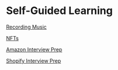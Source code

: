 # Self-Guided Learning

[Recording Music](Self-Guided%20Learning%20245685f85a6544478f404a79b177b09b/Recording%20Music%20394dd5c627d848d497ca9644900c32c5.md)

[NFTs](Self-Guided%20Learning%20245685f85a6544478f404a79b177b09b/NFTs%20673ad2af27d84712a724a2fd854769ad.md)

[Amazon Interview Prep](Self-Guided%20Learning%20245685f85a6544478f404a79b177b09b/Amazon%20Interview%20Prep%20cb7f48a73d104a4bac7286a543e29c06.md)

[Shopify Interview Prep](Self-Guided%20Learning%20245685f85a6544478f404a79b177b09b/Shopify%20Interview%20Prep%20656a9661d0934d509724563ab3cf3808.md)